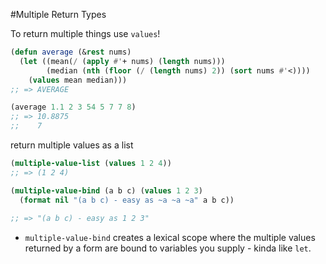 #Multiple Return Types

To return multiple things use `values`!
```commonlisp
(defun average (&rest nums)
  (let ((mean(/ (apply #'+ nums) (length nums)))
        (median (nth (floor (/ (length nums) 2)) (sort nums #'<))))
    (values mean median)))
;; => AVERAGE

(average 1.1 2 3 54 5 7 7 8)
;; => 10.8875
;;    7
```

return multiple values as a list
```commonlisp
(multiple-value-list (values 1 2 4))
;; => (1 2 4)
```

```commonlisp
(multiple-value-bind (a b c) (values 1 2 3)
  (format nil "(a b c) - easy as ~a ~a ~a" a b c))
  
;; => "(a b c) - easy as 1 2 3"
```

- `multiple-value-bind` creates a lexical scope where the multiple values returned by a form are bound to variables you supply - kinda like `let`.

